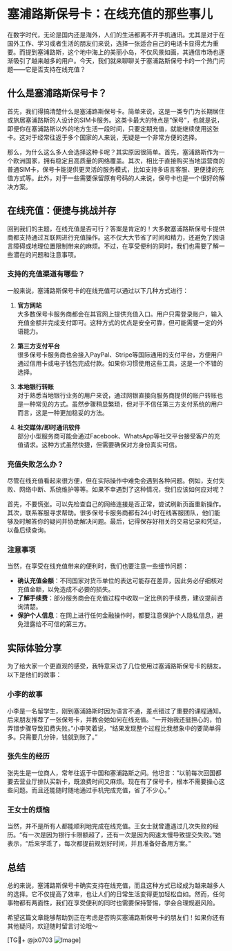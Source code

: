 # 塞浦路斯保号卡：在线充值的那些事儿

在数字时代，无论是国内还是海外，人们的生活都离不开手机通讯。尤其是对于在国外工作、学习或者生活的朋友们来说，选择一张适合自己的电话卡显得尤为重要。而提到塞浦路斯，这个地中海上的美丽小岛，不仅风景如画，其通信市场也逐渐吸引了越来越多的用户。今天，我们就来聊聊关于塞浦路斯保号卡的一个热门问题——它是否支持在线充值？

## 什么是塞浦路斯保号卡？

首先，我们得搞清楚什么是塞浦路斯保号卡。简单来说，这是一类专门为长期居住或旅居塞浦路斯的人设计的SIM卡服务。这类卡最大的特点是“保号”，也就是说，即便你在塞浦路斯以外的地方生活一段时间，只要定期充值，就能继续使用这张卡。这对于经常往返于多个国家的人来说，无疑是一个非常方便的选择。

那么，为什么这么多人会选择这种卡呢？其实原因很简单。首先，塞浦路斯作为一个欧洲国家，拥有稳定且高质量的网络覆盖。其次，相比于直接购买当地运营商的普通SIM卡，保号卡能提供更灵活的服务模式，比如支持多语言客服、更便捷的充值方式等。此外，对于一些需要保留原有号码的人来说，保号卡也是一个很好的解决方案。

## 在线充值：便捷与挑战并存

回到我们的主题，在线充值是否可行？答案是肯定的！大多数塞浦路斯保号卡提供商都支持通过互联网进行充值操作。这不仅大大节省了时间和精力，还避免了因语言障碍或地理位置限制带来的麻烦。不过，在享受便利的同时，我们也需要了解一些潜在的问题和注意事项。

### 支持的充值渠道有哪些？

一般来说，塞浦路斯保号卡的在线充值可以通过以下几种方式进行：

1. **官方网站**  
   大多数保号卡服务商都会在其官网上提供充值入口。用户只需登录账户，输入充值金额并完成支付即可。这种方式的优点是安全可靠，但可能需要一定的外语能力。

2. **第三方支付平台**  
   很多保号卡服务商也会接入PayPal、Stripe等国际通用的支付平台，方便用户通过信用卡或电子钱包完成付款。如果你习惯使用这些工具，这是一个不错的选择。

3. **本地银行转账**  
   对于熟悉当地银行业务的用户来说，通过网银直接向服务商提供的账户转账也是一种常见的方式。虽然步骤稍显繁琐，但对于不信任第三方支付系统的用户而言，这是一种更加稳妥的方法。

4. **社交媒体/即时通讯软件**  
   部分小型服务商可能会通过Facebook、WhatsApp等社交平台接受客户的充值请求。这种方式虽然快捷，但需要确保对方身份真实可信。

### 充值失败怎么办？

尽管在线充值看起来很方便，但在实际操作中难免会遇到各种问题。例如，支付失败、网络中断、系统维护等等。如果不幸遇到了这种情况，我们应该如何应对呢？

首先，不要慌张。可以先检查自己的网络连接是否正常，尝试刷新页面重新操作。其次，联系客服寻求帮助。很多保号卡服务商都有24小时在线客服团队，他们能够及时解答你的疑问并协助解决问题。最后，记得保存好相关的交易记录和凭证，以备后续查询。

### 注意事项

当然，在享受在线充值带来的便利时，我们也要注意一些细节问题：

- **确认充值金额**：不同国家对货币单位的表达可能存在差异，因此务必仔细核对充值金额，以免造成不必要的损失。
- **了解手续费**：部分服务商会在充值过程中收取一定比例的手续费，建议提前咨询清楚。
- **保护个人信息**：在网上进行任何金融操作时，都要注意保护个人隐私信息，避免泄露给不可信的第三方。

## 实际体验分享

为了给大家一个更直观的感受，我特意采访了几位使用过塞浦路斯保号卡的朋友。以下是他们的故事：

### 小李的故事
小李是一名留学生，刚到塞浦路斯时因为语言不通，差点错过了重要的课程通知。后来朋友推荐了一张保号卡，并教会她如何在线充值。“一开始我还挺担心的，怕弄错步骤导致扣费失败。”小李笑着说，“结果发现整个过程比我想象中的要简单得多。只需要几分钟，钱就到账了。”

### 张先生的经历
张先生是一位商人，常年往返于中国和塞浦路斯之间。他坦言：“以前每次回国都要去营业厅排队买新卡，既浪费时间又麻烦。现在有了保号卡，根本不需要操心这些问题。而且还能随时随地通过手机完成充值，省了不少心。”

### 王女士的烦恼
当然，并不是所有人都能顺利地完成在线充值。王女士就曾遭遇过几次失败的经历。“有一次是因为银行卡限额超了，还有一次是因为网速太慢导致提交失败。”她表示，“后来学乖了，每次都提前规划好时间，并且准备好备用方案。”

## 总结

总的来说，塞浦路斯保号卡确实支持在线充值，而且这种方式已经成为越来越多人的选择。它不仅提高了效率，也让人们的日常生活变得更加轻松自如。然而，任何事物都有两面性，我们在享受便利的同时也需要保持警惕，学会合理规避风险。

希望这篇文章能够帮助到正在考虑是否购买塞浦路斯保号卡的朋友们！如果你还有其他疑问，欢迎随时留言讨论哦～

[TG💪+ @jx0703 ![Image](https://github.com/user-attachments/assets/dbca1d08-cadb-493c-b0ec-ad6f7a83f270)]